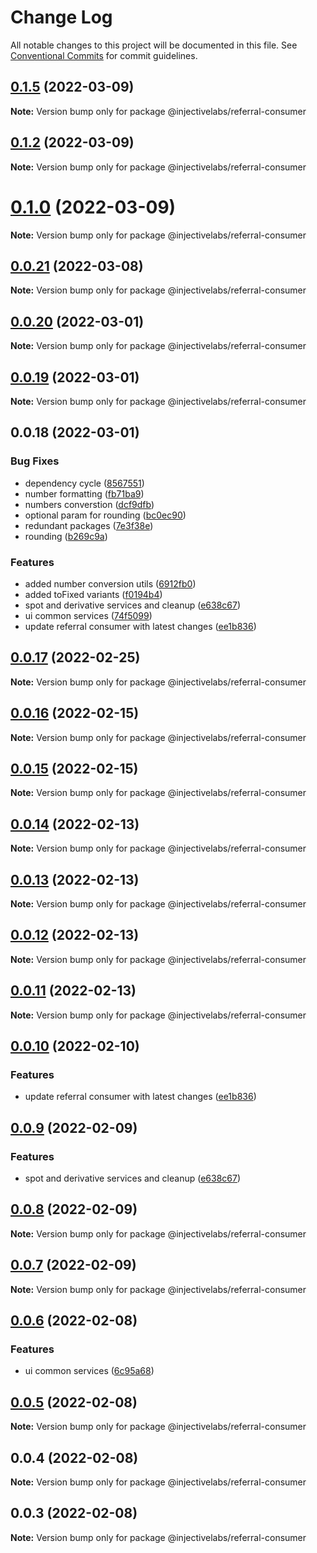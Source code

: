 # Change Log

All notable changes to this project will be documented in this file.
See [Conventional Commits](https://conventionalcommits.org) for commit guidelines.

## [0.1.5](https://github.com/InjectiveLabs/injective-ts/compare/@injectivelabs/referral-consumer@0.1.2...@injectivelabs/referral-consumer@0.1.5) (2022-03-09)

**Note:** Version bump only for package @injectivelabs/referral-consumer





## [0.1.2](https://github.com/InjectiveLabs/injective-ts/compare/@injectivelabs/referral-consumer@0.1.0...@injectivelabs/referral-consumer@0.1.2) (2022-03-09)

**Note:** Version bump only for package @injectivelabs/referral-consumer





# [0.1.0](https://github.com/InjectiveLabs/injective-ts/compare/@injectivelabs/referral-consumer@0.0.21...@injectivelabs/referral-consumer@0.1.0) (2022-03-09)

**Note:** Version bump only for package @injectivelabs/referral-consumer





## [0.0.21](https://github.com/InjectiveLabs/injective-ts/compare/@injectivelabs/referral-consumer@0.0.20...@injectivelabs/referral-consumer@0.0.21) (2022-03-08)

**Note:** Version bump only for package @injectivelabs/referral-consumer





## [0.0.20](https://github.com/InjectiveLabs/injective-ts/compare/@injectivelabs/referral-consumer@0.0.19...@injectivelabs/referral-consumer@0.0.20) (2022-03-01)

**Note:** Version bump only for package @injectivelabs/referral-consumer





## [0.0.19](https://github.com/InjectiveLabs/injective-ts/compare/@injectivelabs/referral-consumer@0.0.18...@injectivelabs/referral-consumer@0.0.19) (2022-03-01)

**Note:** Version bump only for package @injectivelabs/referral-consumer





## 0.0.18 (2022-03-01)


### Bug Fixes

* dependency cycle ([8567551](https://github.com/InjectiveLabs/injective-ts/commit/856755179ac526f415f108b90a7b6f58f3e3258d))
* number formatting ([fb71ba9](https://github.com/InjectiveLabs/injective-ts/commit/fb71ba9559719bf67a73881e268a5b3cbdeb9fa3))
* numbers converstion ([dcf9dfb](https://github.com/InjectiveLabs/injective-ts/commit/dcf9dfb14ce45486649915c061412ce32beb350c))
* optional param for rounding ([bc0ec90](https://github.com/InjectiveLabs/injective-ts/commit/bc0ec90c28bdf3e990165c64af39a91b2895a3b0))
* redundant packages ([7e3f38e](https://github.com/InjectiveLabs/injective-ts/commit/7e3f38e9281c7d9eec7aeb9ba94e2fc48c70d52f))
* rounding ([b269c9a](https://github.com/InjectiveLabs/injective-ts/commit/b269c9aec7048ce1ae4b7862ab2e88cb7c59e033))


### Features

* added number conversion utils ([6912fb0](https://github.com/InjectiveLabs/injective-ts/commit/6912fb0ac1f5ffcfd11eff8980745593eabcd46f))
* added toFixed variants ([f0194b4](https://github.com/InjectiveLabs/injective-ts/commit/f0194b496b04a65a6a1a479c74031ff1bbd83a7d))
* spot and derivative services and cleanup ([e638c67](https://github.com/InjectiveLabs/injective-ts/commit/e638c67db9ec2d8200aa0a9d47d458abb9e1ef46))
* ui common services ([74f5099](https://github.com/InjectiveLabs/injective-ts/commit/74f5099cd603086a713d4fb436ad6a322e45ea25))
* update referral consumer with latest changes ([ee1b836](https://github.com/InjectiveLabs/injective-ts/commit/ee1b8363489f6d661c2321aad55384bce802b80a))





## [0.0.17](https://github.com/InjectiveLabs/injective-ts/compare/@injectivelabs/referral-consumer@0.0.16...@injectivelabs/referral-consumer@0.0.17) (2022-02-25)

**Note:** Version bump only for package @injectivelabs/referral-consumer





## [0.0.16](https://github.com/InjectiveLabs/injective-ts/compare/@injectivelabs/referral-consumer@0.0.15...@injectivelabs/referral-consumer@0.0.16) (2022-02-15)

**Note:** Version bump only for package @injectivelabs/referral-consumer





## [0.0.15](https://github.com/InjectiveLabs/injective-ts/compare/@injectivelabs/referral-consumer@0.0.14...@injectivelabs/referral-consumer@0.0.15) (2022-02-15)

**Note:** Version bump only for package @injectivelabs/referral-consumer





## [0.0.14](https://github.com/InjectiveLabs/injective-ts/compare/@injectivelabs/referral-consumer@0.0.13...@injectivelabs/referral-consumer@0.0.14) (2022-02-13)

**Note:** Version bump only for package @injectivelabs/referral-consumer





## [0.0.13](https://github.com/InjectiveLabs/injective-ts/compare/@injectivelabs/referral-consumer@0.0.12...@injectivelabs/referral-consumer@0.0.13) (2022-02-13)

**Note:** Version bump only for package @injectivelabs/referral-consumer





## [0.0.12](https://github.com/InjectiveLabs/injective-ts/compare/@injectivelabs/referral-consumer@0.0.11...@injectivelabs/referral-consumer@0.0.12) (2022-02-13)

**Note:** Version bump only for package @injectivelabs/referral-consumer





## [0.0.11](https://github.com/InjectiveLabs/injective-ts/compare/@injectivelabs/referral-consumer@0.0.10...@injectivelabs/referral-consumer@0.0.11) (2022-02-13)

**Note:** Version bump only for package @injectivelabs/referral-consumer





## [0.0.10](https://github.com/InjectiveLabs/injective-ts/compare/@injectivelabs/referral-consumer@0.0.9...@injectivelabs/referral-consumer@0.0.10) (2022-02-10)


### Features

* update referral consumer with latest changes ([ee1b836](https://github.com/InjectiveLabs/injective-ts/commit/ee1b8363489f6d661c2321aad55384bce802b80a))





## [0.0.9](https://github.com/InjectiveLabs/injective-ts/compare/@injectivelabs/referral-consumer@0.0.7...@injectivelabs/referral-consumer@0.0.9) (2022-02-09)


### Features

* spot and derivative services and cleanup ([e638c67](https://github.com/InjectiveLabs/injective-ts/commit/e638c67db9ec2d8200aa0a9d47d458abb9e1ef46))





## [0.0.8](https://github.com/InjectiveLabs/injective-ts/compare/@injectivelabs/referral-consumer@0.0.7...@injectivelabs/referral-consumer@0.0.8) (2022-02-09)

**Note:** Version bump only for package @injectivelabs/referral-consumer





## [0.0.7](https://github.com/InjectiveLabs/injective-ts/compare/@injectivelabs/referral-consumer@0.0.6...@injectivelabs/referral-consumer@0.0.7) (2022-02-09)

**Note:** Version bump only for package @injectivelabs/referral-consumer





## [0.0.6](https://github.com/InjectiveLabs/injective-ts/compare/@injectivelabs/referral-consumer@0.0.5...@injectivelabs/referral-consumer@0.0.6) (2022-02-08)


### Features

* ui common services ([6c95a68](https://github.com/InjectiveLabs/injective-ts/commit/6c95a68054efb165ea451b15b2466fa4478f9971))





## [0.0.5](https://github.com/InjectiveLabs/injective-ts/compare/@injectivelabs/referral-consumer@0.0.4...@injectivelabs/referral-consumer@0.0.5) (2022-02-08)

**Note:** Version bump only for package @injectivelabs/referral-consumer





## 0.0.4 (2022-02-08)

**Note:** Version bump only for package @injectivelabs/referral-consumer





## 0.0.3 (2022-02-08)

**Note:** Version bump only for package @injectivelabs/referral-consumer
